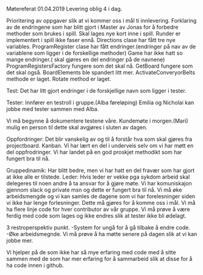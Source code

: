 Møtereferat 01.04.2019
Levering oblig 4 i dag.

Prioritering av oppgaver slik at vi kommer oss i mål ti innlevering.
Forklaring av de endringene som har blitt gjort i Master av Jonas for å forbedre methoder som brukes i spill. 
Skal lages nye kort inne i spill.
Runder er implementert i spill ikke faser ennå.
Directions clase har fått tre nye variables.
ProgramRegister clase har fått endringer.(endringer på nav av de variablene som ligger i de forskellige methoder)
Game har ikke hatt so mange endringer.( skal gjøres en del endringer på de navnene)
ProgramRegistersFactory fungere som det skal nå.
GetBoard fungere som det skal også.
BoardElements ble spandert litt mer.
ActivateConveryorBelts methode er laget.
Rotate method er laget.

Test: Det har litt gjort endringer i de forskjellige navn som ligger i tester.

Tester:
Innfører en testroll i gruppe.(Alba føreløping) Emilia og Nicholai kan jobbe med tester sammen med Alba.

Vi må begynne å dokumentere testene våre.
Kundemøte i morgen.(Mari) mulig en person til dette skal avgjøres i sluten av dagen.

Oppfordringer:
Det blir vanskelig av og til å forstår hva som skal gjøres fra projectboard.
Kanban.
Vi har lært en del i underveis selv om vi har møtt en del oppfrodringer.
Vi har landet på en god proskjet methodikt som har fungert bra til nå.

Gruppedinamik: Har blitt bedre, men vi har hatt en del fravær som har gjort at ikke alle er tilstede.
Leder: Hvis leder er vekke pga sykdom arbeid skal delegeres til noen andre å ta ansvar for å gjøre møte.
Vi har komuniskajon gjennom slack og private msn og dette er fungert bra til nå.
Vi må øke arbeidsmengde og vi kan samles de dagene som vi har forelesninger siden vi ikke har lenge forlesninger. Dette må gjøres for å komme oss i mål. Vi må ha flere linje code for hver contributor av vår gruppe.
Vi må prøve å være ferdig med code som lages og ikke endres slik at  tester ikke bli ødelagt.

3 restroperspektiv punkt.
-System for ungå for å gå tilbake å endre code.
-Øke arbeidsmegnde.
Vi må prøve å ha møtte senere på dagen slik at vi kan jobbe mer.

Vi hjelper på de som ikke har så mye erfaring med code med å sitte sammen med de som har mer erfaring for å sammarbeid slik at disse for å ha code innen i github.
